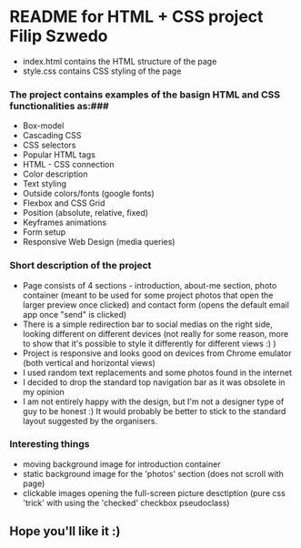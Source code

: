 # README for HTML + CSS project Filip Szwedo #

- index.html contains the HTML structure of the page
- style.css contains CSS styling of the page

### The project contains examples of the basign HTML and CSS functionalities as:###

- Box-model 
- Cascading CSS
- CSS selectors
- Popular HTML tags
- HTML - CSS connection
- Color description
- Text styling
- Outside colors/fonts (google fonts)
- Flexbox and CSS Grid
- Position (absolute, relative, fixed)
- Keyframes animations
- Form setup 
- Responsive Web Design (media queries)

### Short description of the project ###

- Page consists of 4 sections - introduction, about-me section, photo container (meant to be used for some project photos that open the larger preview once clicked) and contact form (opens the default email app once "send" is clicked)
- There is a simple redirection bar to social medias on the right side, looking different on different devices (not really for some reason, more to show that it's possible to style it differently for different views :) )
- Project is responsive and looks good on devices from Chrome emulator (both vertical and horizontal views)
- I used random text replacements and some photos found in the internet
- I decided to drop the standard top navigation bar as it was obsolete in my opinion
- I am not entirely happy with the design, but I'm not a designer type of guy to be honest :) It would probably be better to stick to the standard layout suggested by the organisers.

### Interesting things ###

- moving background image for introduction container
- static background image for the 'photos' section (does not scroll with page)
- clickable images opening the full-screen picture desctiption (pure css 'trick' with using the 'checked' checkbox pseudoclass)

## Hope you'll like it :) ##